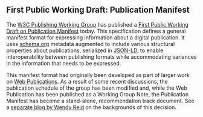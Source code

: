 ## First Public Working Draft: Publication Manifest

The [W3C Publishing Working Group](https://www.w3.org/publishing/groups/publ-wg/) has published a [First Public Working Draft on Publication Manifest](https://www.w3.org/TR/pub-manifest) today. This specification defines a general manifest format for expressing information about a digital publication. It uses [schema.org](https://schema.org) metadata augmented to include various structural properties about publications, serialized in [JSON-LD](https://www.w3.org/TR/json-ld/), to enable interoperability between publishing formats while accommodating variances in the information that needs to be expressed.

This manifest format had originally been developed as part of larger work on [Web Publications](https://www.w3.org/TR/wpub/). As a result of some recent discussions, the publication schedule of the group has been modified and, while the Web Publication has been published as a Working Group Note, the Publication Manifest has become a stand-alone, recommendation track document. See a [separate blog by Wendy Reid](https://www.w3.org/blog/2019/08/changes-to-the-publication-schedule-for-the-publishing-working-group/) on the backgrounds of this decision.


